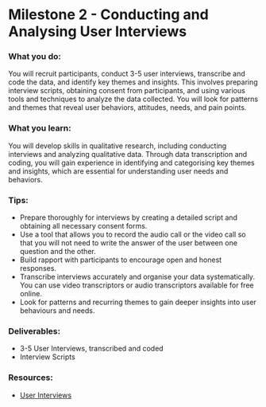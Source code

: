 # Milestone 2 - Conducting and Analysing User Interviews
 
### What you do:

You will recruit participants, conduct 3-5 user interviews, transcribe and code the data, and identify key themes and insights. This involves preparing interview scripts, obtaining consent from participants, and using various tools and techniques to analyze the data collected. You will look for patterns and themes that reveal user behaviors, attitudes, needs, and pain points.

### What you learn:

You will develop skills in qualitative research, including conducting interviews and analyzing qualitative data. Through data transcription and coding, you will gain experience in identifying and categorising key themes and insights, which are essential for understanding user needs and behaviors.

### Tips:

- Prepare thoroughly for interviews by creating a detailed script and obtaining all necessary consent forms.
- Use a tool that allows you to record the audio call or the video call so that you will not need to write the answer of the user between one question and the other.
- Build rapport with participants to encourage open and honest responses.
- Transcribe interviews accurately and organise your data systematically. You can use video transcriptors or audio transcriptors available for free online.
- Look for patterns and recurring themes to gain deeper insights into user behaviours and needs.

### Deliverables:

- 3-5 User Interviews, transcribed and coded
- Interview Scripts

### Resources:

- [User Interviews](https://redi-school-1.gitbook.io/ux-ui-bootcamp/1.-project/milestone-2-user-research/user-interviews)